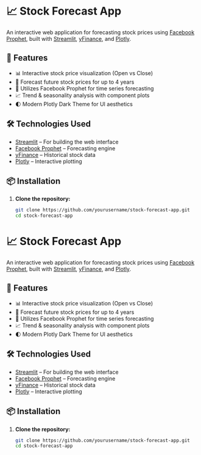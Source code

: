 # 📈 Stock Forecast App

An interactive web application for forecasting stock prices using [Facebook Prophet](https://facebook.github.io/prophet/), built with [Streamlit](https://streamlit.io/), [yFinance](https://pypi.org/project/yfinance/), and [Plotly](https://plotly.com/python/).

## 🚀 Features

- 📊 Interactive stock price visualization (Open vs Close)
- 🔮 Forecast future stock prices for up to 4 years
- 🧠 Utilizes Facebook Prophet for time series forecasting
- 📈 Trend & seasonality analysis with component plots
- 🌓 Modern Plotly Dark Theme for UI aesthetics

## 🛠️ Technologies Used

- [Streamlit](https://streamlit.io/) – For building the web interface
- [Facebook Prophet](https://facebook.github.io/prophet/) – Forecasting engine
- [yFinance](https://pypi.org/project/yfinance/) – Historical stock data
- [Plotly](https://plotly.com/python/) – Interactive plotting

## 📦 Installation

1. **Clone the repository:**
   ```bash
   git clone https://github.com/yourusername/stock-forecast-app.git
   cd stock-forecast-app
# 📈 Stock Forecast App

An interactive web application for forecasting stock prices using [Facebook Prophet](https://facebook.github.io/prophet/), built with [Streamlit](https://streamlit.io/), [yFinance](https://pypi.org/project/yfinance/), and [Plotly](https://plotly.com/python/).

## 🚀 Features

- 📊 Interactive stock price visualization (Open vs Close)
- 🔮 Forecast future stock prices for up to 4 years
- 🧠 Utilizes Facebook Prophet for time series forecasting
- 📈 Trend & seasonality analysis with component plots
- 🌓 Modern Plotly Dark Theme for UI aesthetics

## 🛠️ Technologies Used

- [Streamlit](https://streamlit.io/) – For building the web interface
- [Facebook Prophet](https://facebook.github.io/prophet/) – Forecasting engine
- [yFinance](https://pypi.org/project/yfinance/) – Historical stock data
- [Plotly](https://plotly.com/python/) – Interactive plotting

## 📦 Installation

1. **Clone the repository:**
   ```bash
   git clone https://github.com/yourusername/stock-forecast-app.git
   cd stock-forecast-app
